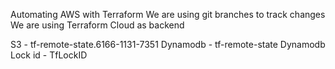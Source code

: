 Automating AWS with Terraform
We are using git branches to track changes
We are using Terraform Cloud as backend

S3 - tf-remote-state.6166-1131-7351
Dynamodb - tf-remote-state
Dynamodb Lock id - TfLockID
